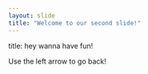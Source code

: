 ```yaml
---
layout: slide
title: "Welcome to our second slide!"
---
```

title: hey wanna have fun!

Use the left arrow to go back!
